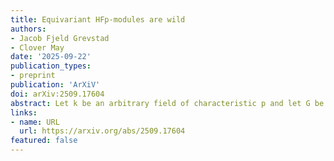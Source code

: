 ```yaml
---
title: Equivariant HFp-modules are wild
authors:
- Jacob Fjeld Grevstad
- Clover May
date: '2025-09-22'
publication_types:
- preprint
publication: 'ArXiV'
doi: arXiv:2509.17604
abstract: Let k be an arbitrary field of characteristic p and let G be a finite group. We investigate the representation type, derived representation type, and singularity category of the k-linear (cohomological) Mackey algebra. We classify when the cohomological Mackey algebra is wild for G a cyclic p-group. Furthermore, we show the cohomological Mackey algebra is derived wild whenever G surjects onto a p-group of order more than two, and the Mackey algebra is derived wild whenever G is a nontrivial  p-group. Derived wildness has some immediate consequences in equivariant homotopy theory. In particular, for the constant Mackey functor k, the classification of compact modules over the G-equivariant Eilenberg--MacLane spectrum Hk is also wild whenever G surjects onto a p-group of order more than two. Thus, in contrast to recent work at the prime 2 by Dugger, Hazel, and the second author, no meaningful classification of compact Cp-equivariant HFp-modules exists at odd primes. For the Burnside Mackey functor Ak, there is no classification of compact G-equivariant HAk-modules whenever G is a nontrivial p-group. 
links:
- name: URL
  url: https://arxiv.org/abs/2509.17604
featured: false
---
```

